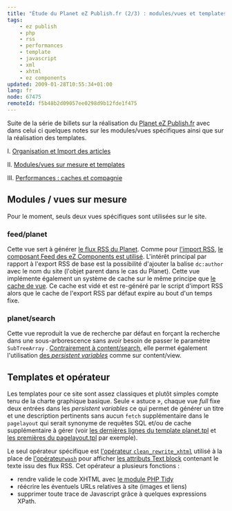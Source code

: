 ```yaml
---
title: "Étude du Planet eZ Publish.fr (2/3) : modules/vues et templates"
tags:
    - ez publish
    - php
    - rss
    - performances
    - template
    - javascript
    - xml
    - xhtml
    - ez components
updated: 2009-01-28T10:55:34+01:00
lang: fr
node: 67475
remoteId: f5b48b2d09057ee0298d9b12fde1f475
---
```


Suite de la série de billets sur la réalisation du [Planet eZ Publish.fr](http://www.planet-ezpublish.fr/) avec dans celui ci quelques notes sur les modules/vues spécifiques ainsi que sur la réalisation des templates.


I. [Organisation et Import des articles](/post/etude-du-planet-ez-publish-fr-1-3-organisation-et-import-des-articles)

II. [Modules/vues sur mesure et templates](/post/etude-du-planet-ez-publish-fr-2-3-modules-vues-et-templates)

III. [Performances : caches et compagnie](/post/etude-du-planet-ez-publish-fr-3-3-performances-caches-et-compagnie)


## Modules / vues sur mesure


Pour le moment, seuls deux vues spécifiques sont utilisées sur le site.


### feed/planet


Cette vue sert à générer [le flux RSS du Planet](http://www.planet-ezpublish.fr/feed/planet). Comme pour [l'import RSS](/post/etude-du-planet-ez-publish-fr-1-3-organisation-et-import-des-articles#eztoc220094_2), [le composant Feed des eZ Components est utilisé](http://ezcomponents.org/docs/api/trunk/classtrees_Feed.html). L'intérêt principal par rapport à l'export RSS de base est la possibilité d'ajouter la balise <code>dc:author</code>
 avec le nom du site (l'objet parent dans le cas du Planet). Cette vue implémente également un système de cache sur le même principe que [le cache de vue](http://ez.no/doc/ez_publish/technical_manual/4_0/features/view_caching). Ce cache est vidé et est re-généré par le script d'import RSS alors que le cache de l'export RSS par défaut expire au bout d'un temps fixe.


### planet/search


Cette vue reproduit la vue de recherche par défaut en forçant la recherche dans une sous-arborescence sans avoir besoin de passer le paramètre <code>SubTreeArray</code>
. [Contrairement à content/search](http://issues.ez.no/14295), elle permet également l'utilisation [des *persistent variables*](http://ez.no/ezpublish/documentation/incoming/persistent_template_variable) comme sur content/view.


## Templates et opérateur


Les templates pour ce site sont assez classiques et plutôt simples compte tenu de la charte graphique basique. Seule « astuce », chaque vue *full* fixe deux entrées dans les *persistent variables* ce qui permet de générer un titre et une description pertinents sans aucun <code>fetch</code>
 supplémentaire dans le <code>pagelayout</code>
 qui serait synonyme de requêtes SQL et/ou de cache supplémentaire à gérer (voir [les dernières lignes du template planet.tpl](https://github.com/dpobel/planet-ezpublish.fr/blob/master/legacy/extensions/planete/design/planete/override/templates/full/planet.tpl) et [les premières du pagelayout.tpl](https://github.com/dpobel/planet-ezpublish.fr/blob/master/legacy/extensions/planete/design/planete/templates/pagelayout.tpl) par exemple).


Le seul opérateur spécifique est [l'opérateur <code>clean_rewrite_xhtml</code>](https://github.com/dpobel/planet-ezpublish.fr/blob/master/legacy/extensions/planete/autoloads/planeteutils.php) utilisé à la place de [l'opérateur](http://ez.no/doc/ez_publish/technical_manual/4_0/reference/template_operators/strings/wash)<code>[wash](http://ez.no/doc/ez_publish/technical_manual/4_0/reference/template_operators/strings/wash)</code>
 pour afficher [les attributs Text block](http://ez.no/doc/ez_publish/technical_manual/4_0/reference/datatypes/text_block) contenant le texte issu des flux RSS. Cet opérateur a plusieurs fonctions :

* rendre valide le code XHTML avec [le module PHP Tidy](http://fr3.php.net/tidy)
* réécrire les éventuels URLs relatives à site (images et liens)
* supprimer toute trace de Javascript grâce à quelques expressions XPath.

